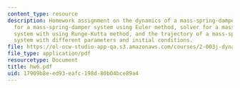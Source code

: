 ```yaml
---
content_type: resource
description: Homework assignment on the dynamics of a mass-spring-damper system, solver
  for a mass-spring-damper system using Euler method, solver for a mass-spring-damper
  system with using Runge-Kutta method, and the trajectory of a mass-spring-damper
  system with different parameters and initial conditions.
file: https://ol-ocw-studio-app-qa.s3.amazonaws.com/courses/2-003j-dynamics-and-control-i-fall-2007/17909b8eed93eafc198d80b04bce89a4_hw6.pdf
file_type: application/pdf
resourcetype: Document
title: hw6.pdf
uid: 17909b8e-ed93-eafc-198d-80b04bce89a4
---
```

